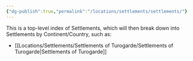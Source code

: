 ```yaml
---
{"dg-publish":true,"permalink":"/locations/settlements/settlements/"}
---
```



This is a top-level index of Settlements, which will then break down into Settlements by Continent/Country, such as:

* [[Locations/Settlements/Settlements of Turogarde/Settlements of Turogarde\|Settlements of Turogarde]]
